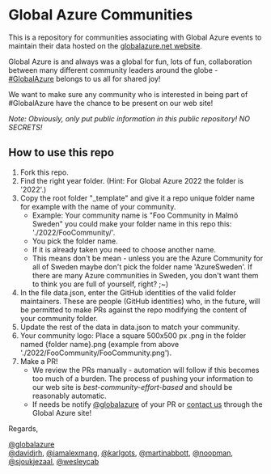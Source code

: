 # Global Azure Communities

This is a repository for communities associating with Global Azure events to maintain their data hosted on the [globalazure.net website](https://globalazure.net).

Global Azure is and always was a global for fun, lots of fun, collaboration between many different community leaders around the globe - [#GlobalAzure](https://twitter.com/search?q=%23globalazure) belongs to us all for shared joy!

We want to make sure any community who is interested in being part of #GlobalAzure have the chance to be present on our web site!

*Note: Obviously, only put public information in this public repository! NO SECRETS!*

## How to use this repo

1. Fork this repo.
2. Find the right year folder. (Hint: For Global Azure 2022 the folder is '2022'.)
3. Copy the root folder "_template" and give it a repo unique folder name for example with the name of your community.
   * Example: Your community name is "Foo Community in Malmö Sweden" you could make your folder name in this repo this: './2022/FooCommunity/'.
   * You pick the folder name.
   * If it is already taken you need to choose another name.
   * This means don't be mean - unless you are the Azure Community for all of Sweden maybe don't pick the folder name 'AzureSweden'. If there are many Azure communities in Sweden, you don't want them to think you are full of yourself, right? ;~)
4. In the file data.json, enter the GitHub identities of the valid folder maintainers. These are people (GitHub identities) who, in the future, will be permitted to make PRs against the repo modifying the content of your community folder.
5. Update the rest of the data in data.json to match your community.
6. Your community logo: Place a square 500x500 px .png in the folder named {folder name}.png (example from above './2022/FooCommunity/FooCommunity.png').
7. Make a PR!
   * We review the PRs manually - automation will follow if this becomes too much of a burden. The process of pushing your information to our web site is *best-community-effort-based* and should be reasonably automatic.
   * If needs be notify [@globalazure](https://twitter.com/globalazure) of your PR or [contact us](https://blog.globalazure.net/About/Contact-Us) through the Global Azure site!

Regards,  

[@globalazure](https://twitter.com/globalazure)  
[@davidjrh](https://twitter.com/davidjrh), [@iamalexmang](https://twitter.com/iamalexmang), [@karlgots](https://twitter.com/karlgots), [@martinabbott](https://twitter.com/martinabbott), [@noopman](https://twitter.com/noopman), [@sjoukjezaal](https://twitter.com/sjoukjezaal), [@wesleycab](https://twitter.com/wesleycab)
